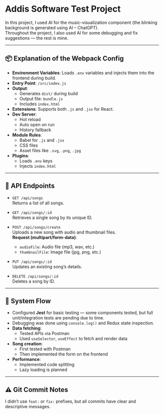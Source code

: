 # Addis Software Test Project

In this project, I used AI for the music-visualization component (the blinking background is generated using AI – ChatGPT).  
Throughout the project, I also used AI for some debugging and fix suggestions — the rest is mine.

---

## 📦 Explanation of the Webpack Config

- **Environment Variables**: Loads `.env` variables and injects them into the frontend during build.
- **Entry Point**: `/src/index.js`
- **Output**:
  - Generates `dist/` during build
  - Output file: `bundle.js`
  - Includes `index.html`
- **Extensions**: Supports both `.js` and `.jsx` for React.
- **Dev Server**:
  - Hot reload
  - Auto open on run
  - History fallback
- **Module Rules**:
  - Babel for `.js` and `.jsx`
  - CSS files
  - Asset files like `.svg`, `.png`, `.jpg`
- **Plugins**:
  - Loads `.env` keys
  - Injects `index.html`

---

## 🎵 API Endpoints

- `GET /api/songs`  
  Returns a list of all songs.

- `GET /api/songs/:id`  
  Retrieves a single song by its unique ID.

- `POST /api/songs/create`  
  Uploads a new song with audio and thumbnail files.  
  **Request (multipart/form-data)**:
  - `audioFile`: Audio file (mp3, wav, etc.)
  - `thumbnailFile`: Image file (jpg, png, etc.)

- `PUT /api/songs/:id`  
  Updates an existing song’s details.

- `DELETE /api/songs/:id`  
  Deletes a song by ID.

---

## 🔄 System Flow

- Configured **Jest** for basic testing — some components tested, but full unit/integration tests are pending due to time.
- Debugging was done using `console.log()` and Redux state inspection.
- **Data fetching**:
  - Tested APIs via Postman
  - Used `useSelector`, `useEffect` to fetch and render data
- **Song creation**:
  - First tested with Postman
  - Then implemented the form on the frontend
- **Performance**:
  - Implemented code splitting
  - Lazy loading is planned

---

## ⚠️ Git Commit Notes

I didn’t use `feat:` or `fix:` prefixes, but all commits have clear and descriptive messages.
